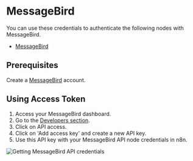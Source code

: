 # MessageBird

You can use these credentials to authenticate the following nodes with MessageBird.
- [MessageBird](/integrations/nodes/n8n-nodes-base.messageBird/)

## Prerequisites

Create a [MessageBird](https://www.messagebird.com/en/) account. 

## Using Access Token

1. Access your MessageBird dashboard.
2. Go to the [Developers section](https://dashboard.messagebird.com/en/developers/access).
3. Click on API access.
4. Click on 'Add access key' and create a new API key.
5. Use this API key with your MessageBird API node credentials in n8n.

![Getting MessageBird API credentials](/_images/integrations/credentials/messagebird/using-access-token.gif)

